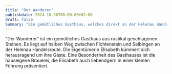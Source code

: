 ```yaml
---
title: "Der Wanderer"
publishdate: 2024-10-30T08:00:00+02:00
draft: false
Summary: "Ein gemütliches Gasthaus, welches direkt an der Helenau Handelsroute liegt. Es befindet sich zwischen Fichtenstein und Selbingen."
---
```


"Der Wanderer" ist ein gemütliches Gasthaus aus rustikal geschlagenen Steinen. Es liegt auf halben Weg zwischen Fichtenstein und Selbingen an der Helenau Handelsroute. Die Eigentümerin Elisabeth kümmert sich herausragend um ihre Gäste. Eine Besonderheit des Gasthauses ist die hauseigene Brauerei, die Elisabeth auch liebendgern in einer kleinen Führung präsentiert.
